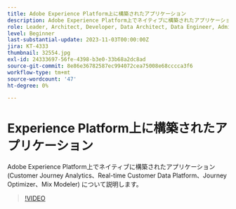 ```yaml
---
title: Adobe Experience Platform上に構築されたアプリケーション
description: Adobe Experience Platform上でネイティブに構築されたアプリケーションについて説明します。
role: Leader, Architect, Developer, Data Architect, Data Engineer, Admin, User
level: Beginner
last-substantial-update: 2023-11-03T00:00:00Z
jira: KT-4333
thumbnail: 32554.jpg
exl-id: 24333697-56fe-4398-b3e0-33b68a2dc8ad
source-git-commit: 8e86e36782587ec994072cea75008e68cccca3f6
workflow-type: tm+mt
source-wordcount: '47'
ht-degree: 0%

---
```


# Experience Platform上に構築されたアプリケーション

Adobe Experience Platform上でネイティブに構築されたアプリケーション (Customer Journey Analytics、Real-time Customer Data Platform、Journey Optimizer、Mix Modeler) について説明します。

>[!VIDEO](https://video.tv.adobe.com/v/32554?learn=on)

